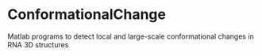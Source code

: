 # ConformationalChange
Matlab programs to detect local and large-scale conformational changes in RNA 3D structures
